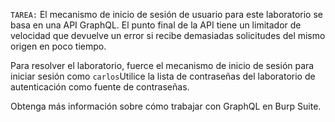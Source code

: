 `TAREA:` El mecanismo de inicio de sesión de usuario para este laboratorio se basa en una API GraphQL. El punto final de la API tiene un limitador de velocidad que devuelve un error si recibe demasiadas solicitudes del mismo origen en poco tiempo.

Para resolver el laboratorio, fuerce el mecanismo de inicio de sesión para iniciar sesión como `carlos`Utilice la lista de contraseñas del laboratorio de autenticación como fuente de contraseñas.

Obtenga más información sobre cómo trabajar con GraphQL en Burp Suite.

